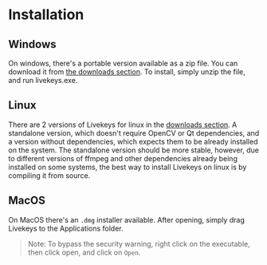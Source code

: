 # Installation

## Windows

On windows, there's a portable version available as a zip file. You can download it from [the downloads section](https://livekeys.io/download).
To install, simply unzip the file, and run livekeys.exe.

## Linux

There are 2 versions of Livekeys for linux in the [downloads section](https://livekeys.io/download). A standalone version,
which doesn't require OpenCV or Qt dependencies, and a version without dependencies, which expects them to be already installed on the system. The standalone version should be more stable, however, due to different versions of ffmpeg and other dependencies already being installed on some systems, the best way to install Livekeys on linux is by compiling
it from source.

## MacOS

On MacOS there's an `.dmg` installer available. After opening, simply drag Livekeys to the Applications folder. 

> Note: To bypass the security warning, right click on the executable, then click open, and click on `Open`.
